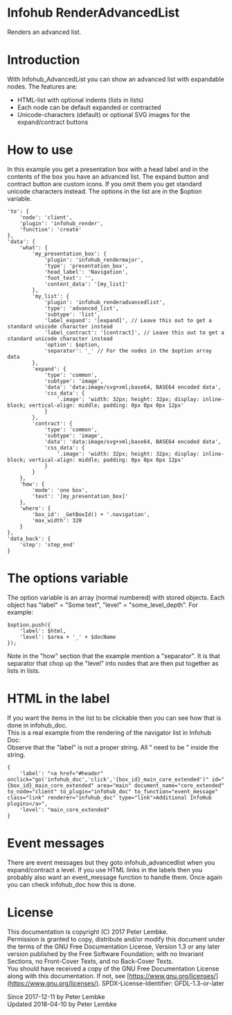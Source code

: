 # Infohub RenderAdvancedList

Renders an advanced list.

# Introduction

With Infohub_AdvancedList you can show an advanced list with expandable nodes. The features are:

- HTML-list with optional indents (lists in lists)
- Each node can be default expanded or contracted
- Unicode-characters (default) or optional SVG images for the expand/contract buttons

# How to use

In this example you get a presentation box with a head label and in the contents of the box you have an advanced list.
The expand button and contract button are custom icons. If you omit them you get standard unicode characters instead. The
options in the list are in the $option variable.

```
'to': {
    'node': 'client',
    'plugin': 'infohub_render',
    'function': 'create'
},
'data': {
    'what': {
        'my_presentation_box': {
            'plugin': 'infohub_rendermajor',
            'type': 'presentation_box',
            'head_label': 'Navigation',
            'foot_text': '',
            'content_data': '[my_list]'
        },
        'my_list': {
            'plugin': 'infohub_renderadvancedlist',
            'type': 'advanced_list',
            'subtype': 'list',
            'label_expand': '[expand]', // Leave this out to get a standard unicode character instead
            'label_contract': '[contract]', // Leave this out to get a standard unicode character instead
            'option': $option,
            'separator': '_' // For the nodes in the $option array data
        },
        'expand': {
            'type': 'common',
            'subtype': 'image',
            'data': 'data:image/svg+xml;base64, BASE64 encoded data',
            'css_data': {
                '.image': 'width: 32px; height: 32px; display: inline-block; vertical-align: middle; padding: 0px 0px 0px 12px'
            }
        },
        'contract': {
            'type': 'common',
            'subtype': 'image',
            'data': 'data:image/svg+xml;base64, BASE64 encoded data',
            'css_data': {
                '.image': 'width: 32px; height: 32px; display: inline-block; vertical-align: middle; padding: 0px 0px 0px 12px'
            }
        }
    },
    'how': {
        'mode': 'one box',
        'text': '[my_presentation_box]'
    },
    'where': {
        'box_id': _GetBoxId() + '.navigation',
        'max_width': 320
    }
},
'data_back': {
    'step': 'step_end'
}
```

# The options variable

The option variable is an array (normal numbered) with stored objects. Each object has "label" = "Some text", "level"
= "some_level_depth". For example:

```
$option.push({
    'label': $html,
    'level': $area + '_' + $docName
});
```

Note in the "how" section that the example mention a "separator". It is that separator that chop up the "level" into
nodes that are then put together as lists in lists.

# HTML in the label

If you want the items in the list to be clickable then you can see how that is done in infohub_doc.  
This is a real example from the rendering of the navigator list in Infohub Doc:  
Observe that the "label" is not a proper string. All " need to be \" inside the string.

```
{
    'label': "<a href="#header" onclick="go('infohub_doc','click','{box_id}_main_core_extended')" id="{box_id}_main_core_extended" area="main" document_name="core_extended" to_node="client" to_plugin="infohub_doc" to_function="event_message" class="link" renderer="infohub_doc" type="link">Additional InfoHub plugins</a>",
    'level': "main_core_extended"
}
```

# Event messages

There are event messages but they goto infohub_advancedlist when you expand/contract a level. If you use HTML links in
the labels then you probably also want an event_message function to handle them. Once again you can check infohub_doc
how this is done.

# License

This documentation is copyright (C) 2017 Peter Lembke.  
Permission is granted to copy, distribute and/or modify this document under the terms of the GNU Free Documentation
License, Version 1.3 or any later version published by the Free Software Foundation; with no Invariant Sections, no
Front-Cover Texts, and no Back-Cover Texts.  
You should have received a copy of the GNU Free Documentation License along with this documentation. If not,
see [https://www.gnu.org/licenses/](https://www.gnu.org/licenses/). SPDX-License-Identifier: GFDL-1.3-or-later

Since 2017-12-11 by Peter Lembke  
Updated 2018-04-10 by Peter Lembke  
